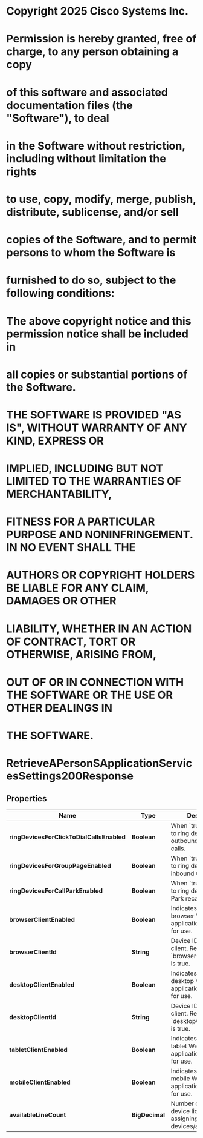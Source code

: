 <!--  Copyright 2025 Cisco Systems Inc.

Permission is hereby granted, free of charge, to any person obtaining a copy
of this software and associated documentation files (the "Software"), to deal
in the Software without restriction, including without limitation the rights
to use, copy, modify, merge, publish, distribute, sublicense, and/or sell
copies of the Software, and to permit persons to whom the Software is
furnished to do so, subject to the following conditions:

The above copyright notice and this permission notice shall be included in
all copies or substantial portions of the Software.

THE SOFTWARE IS PROVIDED "AS IS", WITHOUT WARRANTY OF ANY KIND, EXPRESS OR
IMPLIED, INCLUDING BUT NOT LIMITED TO THE WARRANTIES OF MERCHANTABILITY,
FITNESS FOR A PARTICULAR PURPOSE AND NONINFRINGEMENT. IN NO EVENT SHALL THE
AUTHORS OR COPYRIGHT HOLDERS BE LIABLE FOR ANY CLAIM, DAMAGES OR OTHER
LIABILITY, WHETHER IN AN ACTION OF CONTRACT, TORT OR OTHERWISE, ARISING FROM,
OUT OF OR IN CONNECTION WITH THE SOFTWARE OR THE USE OR OTHER DEALINGS IN
THE SOFTWARE.-->
# Copyright 2025 Cisco Systems Inc.
#
# Permission is hereby granted, free of charge, to any person obtaining a copy
# of this software and associated documentation files (the "Software"), to deal
# in the Software without restriction, including without limitation the rights
# to use, copy, modify, merge, publish, distribute, sublicense, and/or sell
# copies of the Software, and to permit persons to whom the Software is
# furnished to do so, subject to the following conditions:
#
# The above copyright notice and this permission notice shall be included in
# all copies or substantial portions of the Software.
#
# THE SOFTWARE IS PROVIDED "AS IS", WITHOUT WARRANTY OF ANY KIND, EXPRESS OR
# IMPLIED, INCLUDING BUT NOT LIMITED TO THE WARRANTIES OF MERCHANTABILITY,
# FITNESS FOR A PARTICULAR PURPOSE AND NONINFRINGEMENT. IN NO EVENT SHALL THE
# AUTHORS OR COPYRIGHT HOLDERS BE LIABLE FOR ANY CLAIM, DAMAGES OR OTHER
# LIABILITY, WHETHER IN AN ACTION OF CONTRACT, TORT OR OTHERWISE, ARISING FROM,
# OUT OF OR IN CONNECTION WITH THE SOFTWARE OR THE USE OR OTHER DEALINGS IN
# THE SOFTWARE.



# RetrieveAPersonSApplicationServicesSettings200Response


## Properties

| Name | Type | Description | Notes |
|------------ | ------------- | ------------- | -------------|
|**ringDevicesForClickToDialCallsEnabled** | **Boolean** | When &#x60;true&#x60;, indicates to ring devices for outbound Click to Dial calls. |  |
|**ringDevicesForGroupPageEnabled** | **Boolean** | When &#x60;true&#x60;, indicates to ring devices for inbound Group Pages. |  |
|**ringDevicesForCallParkEnabled** | **Boolean** | When &#x60;true&#x60;, indicates to ring devices for Call Park recalled. |  |
|**browserClientEnabled** | **Boolean** | Indicates that the browser Webex Calling application is enabled for use. |  |
|**browserClientId** | **String** | Device ID of WebRTC client. Returns only if &#x60;browserClientEnabled&#x60; is true. |  [optional] |
|**desktopClientEnabled** | **Boolean** | Indicates that the desktop Webex Calling application is enabled for use. |  |
|**desktopClientId** | **String** | Device ID of Desktop client. Returns only if &#x60;desktopClientEnabled&#x60; is true. |  [optional] |
|**tabletClientEnabled** | **Boolean** | Indicates that the tablet Webex Calling application is enabled for use. |  |
|**mobileClientEnabled** | **Boolean** | Indicates that the mobile Webex Calling application is enabled for use. |  |
|**availableLineCount** | **BigDecimal** | Number of available device licenses for assigning devices/apps. |  |




